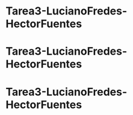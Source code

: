 # Tarea3-LucianoFredes-HectorFuentes
# Tarea3-LucianoFredes-HectorFuentes
# Tarea3-LucianoFredes-HectorFuentes
